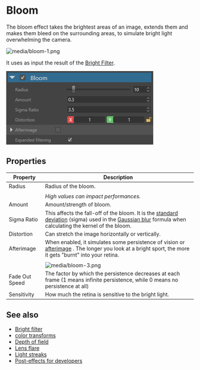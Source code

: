 # Bloom

The bloom effect takes the brightest areas of an image, extends them and makes them bleed on the surrounding areas, to simulate bright light overwhelming the camera.

![media/bloom-1.png](media/bloom-1.png) 

It uses as input the result of the [Bright Filter](bright-filter.md).

![media/bloom-2.png](media/bloom-2.png) 

## Properties

| Property       | Description                                                                                                                                                                                                                                                  |
| -------------- | ------------------------------------------------------------------------------------------------------------------------------------------------------------------------------------------------------------------------------------------------------------ |
| Radius         | Radius of the bloom.                                                                                                                                                                                                                                         |
|                |                                                                                                                                                                                                                                                              |
|                | *High values can impact performances.*                                                                                                                                                                                                                       |
| Amount         | Amount/strength of bloom.                                                                                                                                                                                                                                    |
| Sigma Ratio    | This affects the fall-off of the bloom. It is the [standard deviation](http://en.wikipedia.org/wiki/Standard_deviation)  (sigma) used in the [Gaussian blur](http://en.wikipedia.org/wiki/Gaussian_blur)  formula when calculating the kernel of the bloom.  |
| Distortion     | Can stretch the image horizontally or vertically.                                                                                                                                                                                                            |
| Afterimage     | When enabled, it simulates some persistence of vision or [afterimage](http://en.wikipedia.org/wiki/Afterimage) . The longer you look at a bright sport, the more it gets "burnt" into your retina.                                                           |
|                |                                                                                                                                                                                                                                                              |
|                | ![media/bloom-3.png](media/bloom-3.png)                                                                                                                                                                                                                    |
| Fade Out Speed | The factor by which the persistence decreases at each frame (1 means infinite persistence, while 0 means no persistence at all)                                                                                                                              |
| Sensitivity    | How much the retina is sensitive to the bright light.                                                                                                                                                                                                        |


## See also

* [Bright filter](bright-filter.md)
* [color transforms](color-transforms/index.md)
* [Depth of field](depth-of-field.md)
* [Lens flare](lens-flare.md)
* [Light streaks](light-streaks.md)
* [Post-effects for developers](post-effects-for-developers.md)